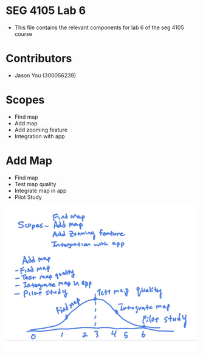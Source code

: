# SEG 4105 Lab 6
- This file contains the relevant components for lab 6 of the seg 4105 course
# Contributors
- Jason You (300056239)

# Scopes
- Find map
- Add map
- Add zooming feature
- Integration with app

# Add Map
- Find map
- Test map quality
- Integrate map in app
- Pilot Study

![Hill Chart](./hillchart.png)
